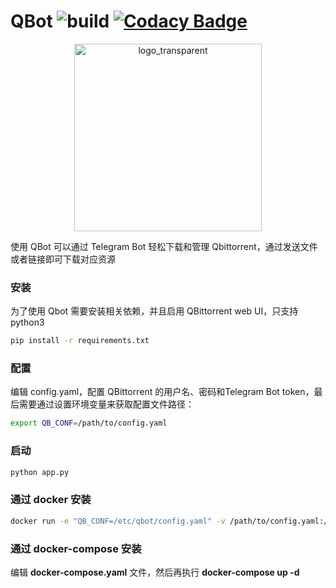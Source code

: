 # QBot  ![build](https://github.com/linyuan0213/qbot/actions/workflows/docker-image.yml/badge.svg) [![Codacy Badge](https://app.codacy.com/project/badge/Grade/5afff3181e724a2bb3f347345b26c2f2)](https://www.codacy.com/gh/linyuan0213/qbot/dashboard?utm_source=github.com&amp;utm_medium=referral&amp;utm_content=linyuan0213/qbot&amp;utm_campaign=Badge_Grade)
<div align=center><img src="https://minio.xcreal.site:443/blog//2021/7/15/logo_transparent.png" alt="logo_transparent" width="300" height="300" alien /></div>

使用 QBot 可以通过 Telegram Bot 轻松下载和管理 Qbittorrent，通过发送文件或者链接即可下载对应资源

### 安装

为了使用 Qbot 需要安装相关依赖，并且启用 QBittorrent web UI，只支持python3

```sh
pip install -r requirements.txt
```

### 配置

编辑 config.yaml，配置 QBittorrent 的用户名、密码和Telegram Bot token，最后需要通过设置环境变量来获取配置文件路径：

```sh
export QB_CONF=/path/to/config.yaml
```

### 启动

```sh
python app.py
```

### 通过 docker 安装

```sh
docker run -e "QB_CONF=/etc/qbot/config.yaml" -v /path/to/config.yaml:/etc/qbot/config.yaml --name qbot linyuan0213/qbot:latest
```

### 通过 docker-compose 安装

编辑 **docker-compose.yaml** 文件，然后再执行 **docker-compose up -d** 
